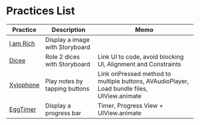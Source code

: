# Practices List

| Practice                                                                                 | Description                     | Memo                                                                                        |
| ---------------------------------------------------------------------------------------- | ------------------------------- | ------------------------------------------------------------------------------------------- |
| [I am Rich](https://github.com/jinyongnan810/swift-ui-practices/tree/main/I%20am%20Rich) | Display a image with Storyboard |                                                                                             |
| [Dicee](https://github.com/jinyongnan810/swift-ui-practices/tree/main/Dicee)             | Role 2 dices with Storyboard    | Link UI to code, avoid blocking UI, Alignment and Constraints                               |
| [Xylophone](https://github.com/jinyongnan810/swift-ui-practices/tree/main/Xylophone)     | Play notes by tapping buttons   | Link onPressed method to multiple buttons, AVAudioPlayer, Load bundle files, UIView.animate |
| [EggTimer](https://github.com/jinyongnan810/swift-ui-practices/tree/main/EggTimer)       | Display a progress bar          | Timer, Progress View + UIView.animate                                                       |
